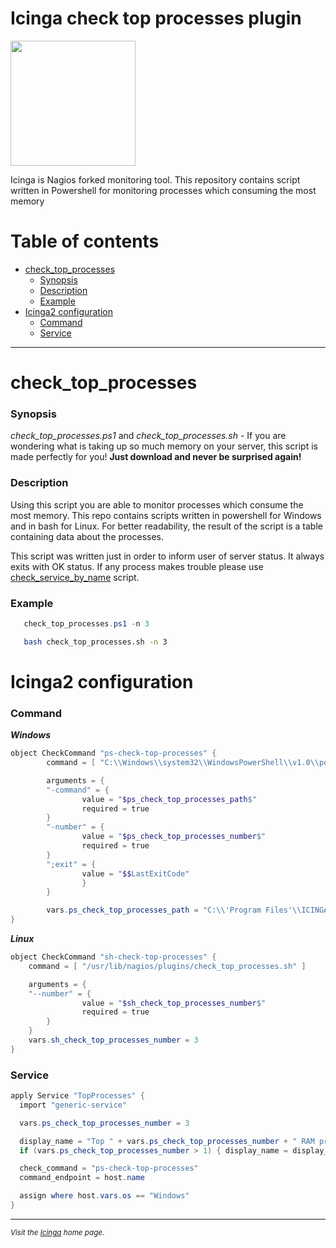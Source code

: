 # Icinga check top processes plugin
<a href="https://icinga.com/"><img src="https://warlord0blog.files.wordpress.com/2020/06/icinga2_logo.png?w=712" width="200"/></a>

Icinga is Nagios forked monitoring tool. This repository contains script written in Powershell for monitoring processes which consuming the most memory

# Table of contents
* [check_top_processes](#check_top_processes)
    + [Synopsis](#synopsis)
    + [Description](#description)
    + [Example](#example)
* [Icinga2 configuration](#icinga2-configuration)
    + [Command](#command)
    + [Service](#service)

---
# check_top_processes

### Synopsis
   *check_top_processes.ps1* and *check_top_processes.sh* - If you are wondering what is taking up so much memory on your server, this script is made perfectly for you!
    **Just download and never be surprised again!**
### Description
   Using this script you are able to monitor processes which consume the most memory. This repo contains scripts written in powershell for Windows and in bash for Linux.
   For better readability, the result of the script is a table containing data about the processes.
    
   This script was written just in order to inform user of server status. It always exits with OK status. If any process makes trouble please use [check_service_by_name] script.
### Example
```powershell
   check_top_processes.ps1 -n 3
```
```bash
   bash check_top_processes.sh -n 3
```



# Icinga2 configuration
### Command

***Windows***
```powershell
object CheckCommand "ps-check-top-processes" {
        command = [ "C:\\Windows\\system32\\WindowsPowerShell\\v1.0\\powershell.exe" ]

        arguments = {
        "-command" = {
                value = "$ps_check_top_processes_path$"
                required = true
        }
        "-number" = {
                value = "$ps_check_top_processes_number$"
                required = true
        }
        ";exit" = {
                value = "$$LastExitCode"
                }
        }

        vars.ps_check_top_processes_path = "C:\\'Program Files'\\ICINGA2\\sbin\\check_top_processes.ps1"
}
```
***Linux***
```powershell
object CheckCommand "sh-check-top-processes" {
    command = [ "/usr/lib/nagios/plugins/check_top_processes.sh" ]

    arguments = {
	"--number" = {
                value = "$sh_check_top_processes_number$"
                required = true
        }
	}
	vars.sh_check_top_processes_number = 3
}
```

### Service

```powershell
apply Service "TopProcesses" {
  import "generic-service"

  vars.ps_check_top_processes_number = 3

  display_name = "Top " + vars.ps_check_top_processes_number + " RAM process"
  if (vars.ps_check_top_processes_number > 1) { display_name = display_name + "es" }

  check_command = "ps-check-top-processes"
  command_endpoint = host.name

  assign where host.vars.os == "Windows"
}
```

---

<small> *Visit the [Icinga] home page.*

[Icinga]: https://icinga.com/
[check_service_by_name]: https://github.com/K0nicki/Icinga-check-service
